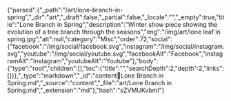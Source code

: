{"parsed":{"_path":"/art/lone-branch-in-spring","_dir":"art","_draft":false,"_partial":false,"_locale":"","_empty":true,"title":"Lone Branch in Spring","description":"Winter show piece showing the evolution of a tree branch through the seasons","img":"/img/art/lone leaf in spring.jpg","alt":null,"category":"Misc","order":72,"social":{"facebook":"/img/social/facebook.svg","instagram":"/img/social/instagram.svg","youtube":"/img/social/youtube.svg","facebookAlt":"Facebook","instagramAlt":"Instagram","youtubeAlt":"Youtube"},"body":{"type":"root","children":[],"toc":{"title":"","searchDepth":2,"depth":2,"links":[]}},"_type":"markdown","_id":"content:art:Lone Branch in Spring.md","_source":"content","_file":"art/Lone Branch in Spring.md","_extension":"md"},"hash":"sZVMUKvbmI"}